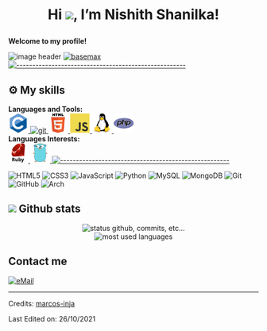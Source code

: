   <h1 id="hi--im-marcos"><p align="center">Hi <img src="https://raw.githubusercontent.com/marcos-inja/marcos-inja/main/gifs/hi.gif" width="35px">, I’m Nishith Shanilka!</p></h1>
<p><strong>Welcome to my profile!</strong></p>
<img alt="image header" src="[https://raw.githubusercontent.com/marcos-inja/marcos-inja/main/imgs/header.png](https://www.google.com/url?sa=i&url=https%3A%2F%2Fwww.dreamstime.com%2Fillustration%2Fbest-coding-language.html&psig=AOvVaw23ls3iDS7NGtaO7ap8v1J9&ust=1741538964563000&source=images&cd=vfe&opi=89978449&ved=0CBQQjRxqFwoTCOiH3rb4-osDFQAAAAAdAAAAABAE)"> 
<a href="https://github.com/BaseMax?tab=repositories"><img src="https://github-profile-trophy.vercel.app/?username=basemax&amp;column=8&amp;margin-w=15&amp;margin-h=15" alt="basemax"></a>
<a href="https://github.com/BaseMax?tab=repositories"><img src="https://raw.githubusercontent.com/andreasbm/readme/master/assets/lines/aqua.png" alt="-----------------------------------------------------"></a>
<h2 id="️-my-skills">⚙️ My skills</h2>
<b>Languages and Tools:</b><br>
<a href="https://www.cprogramming.com/" target="_blank"> <img src="https://raw.githubusercontent.com/devicons/devicon/master/icons/c/c-original.svg" alt="c" width="40" height="40"> </a> <a href="https://git-scm.com/" target="_blank"> <img src="https://www.vectorlogo.zone/logos/git-scm/git-scm-icon.svg" alt="git" width="40" height="40"> </a> <a href="https://www.w3.org/html/" target="_blank"> <img src="https://raw.githubusercontent.com/devicons/devicon/master/icons/html5/html5-original-wordmark.svg" alt="html5" width="40" height="40"> </a> <a href="https://developer.mozilla.org/en-US/docs/Web/JavaScript" target="_blank"> <img src="https://raw.githubusercontent.com/devicons/devicon/master/icons/javascript/javascript-original.svg" alt="javascript" width="40" height="40"> </a> <a href="https://www.linux.org/" target="_blank"> <img src="https://raw.githubusercontent.com/devicons/devicon/master/icons/linux/linux-original.svg" alt="linux" width="40" height="40"> </a> <a href="https://www.php.net" target="_blank"> <img src="https://raw.githubusercontent.com/devicons/devicon/master/icons/php/php-original.svg" alt="php" width="40" height="40"> </a>
<br>
<b>Languages Interests:</b><br>
<a href="https://www.ruby-lang.org/" target="_blank"> <img src="https://raw.githubusercontent.com/devicons/devicon/master/icons/ruby/ruby-original-wordmark.svg" alt="c" width="40" height="40"> </a> <a href="https://golang.org/" target="_blank">  <img src="https://raw.githubusercontent.com/devicons/devicon/master/icons/go/go-original.svg" alt="c" width="40" height="40"> </a>
<a href="https://github.com/BaseMax?tab=repositories"><img src="https://raw.githubusercontent.com/andreasbm/readme/master/assets/lines/aqua.png" alt="-----------------------------------------------------"></a>
<p><img src="https://img.shields.io/badge/html5%20-%23E34F26.svg?&amp;style=for-the-badge&amp;logo=html5&amp;logoColor=white" alt="HTML5">
<img src="https://img.shields.io/badge/css3%20-%231572B6.svg?&amp;style=for-the-badge&amp;logo=css3&amp;logoColor=white" alt="CSS3">
<img src="https://img.shields.io/badge/javascript%20-%23323330.svg?&amp;style=for-the-badge&amp;logo=javascript&amp;logoColor=%23F7DF1E&amp;color=3d3919" alt="JavaScript">
<img src="https://img.shields.io/badge/python-%230095D5.svg?&amp;style=for-the-badge&amp;logo=python&amp;logoColor=white" alt="Python">
<img src="https://img.shields.io/badge/mysql-%2300f.svg?&amp;style=for-the-badge&amp;logo=mysql&amp;logoColor=white&amp;color=3280ad" alt="MySQL">
<img src="https://img.shields.io/badge/MongoDB-%234ea94b.svg?&amp;style=for-the-badge&amp;logo=mongodb&amp;logoColor=white" alt="MongoDB">
<img src="https://img.shields.io/badge/git%20-%23F05033.svg?&amp;style=for-the-badge&amp;logo=git&amp;logoColor=white&amp;Color=c95410" alt="Git">
<img src="https://img.shields.io/badge/github%20-%23121011.svg?&amp;style=for-the-badge&amp;logo=github&amp;logoColor=white&amp;color=283238" alt="GitHub">
<img src="https://img.shields.io/badge/Arch%20Linux-0B2541?style=for-the-badge&amp;logo=arch-linux&amp;logoColor=white" alt="Arch"></p>
<h2 id="-github-stats"><img src="https://raw.githubusercontent.com/marcos-inja/marcos-inja/main/gifs/haha.gif" width="25px"> Github stats</h2>
<p align="center">
    <img alt="status github, commits, etc..." width="500px" src="https://github-readme-stats.vercel.app/api?username=marcos-inja&amp;count_private=true&amp;show_icons=true&amp;custom_title=Github&amp;theme=algolia&amp;bg_color=0,000000,130F40&amp;layout=compact&amp;border_radius=8"> <br>
    <img alt="most used languages" width="500px" src="https://github-readme-stats.vercel.app/api/top-langs/?username=marcos-inja&amp;count_private=true&amp;theme=algolia&amp;bg_color=0,000000,130F40&amp;layout=compact&amp;border_radius=8&amp;langs_count=20&amp;hide=hack,swift,kotlin,objective-c">
</p>
<h2 id="contact-me">Contact me</h2>
<a href="mailto:marcosvaas@gmail.com-">
<img alt="eMail" src="https://img.shields.io/badge/marcosvaas@gmail.com-D14836?style=for-the-badge&amp;logo=gmail&amp;logoColor=white">
</a>
<hr>
<p>Credits: <a href="https://github.com/marcos-inja">marcos-inja</a></p>
<p>Last Edited on: 26/10/2021</p> 
